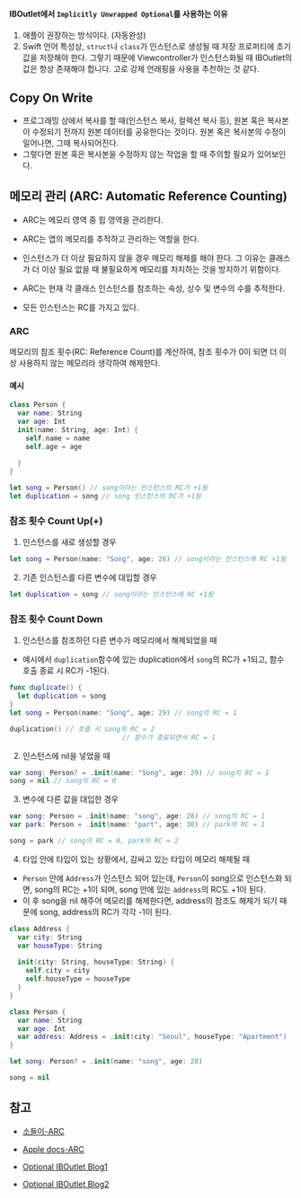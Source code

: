 #### IBOutlet에서 ```Implicitly Unwrapped Optional```를 사용하는 이유
1. 애플이 권장하는 방식이다. (자동완성)
2. Swift 언어 특성상, ```struct```나 ```class```가 인스턴스로 생성될 때 저장 프로퍼티에 초기값을 저장해야 한다. 그렇기 때문에 Viewcontroller가 인스턴스화될 때 IBOutlet의 값은 항상 존재해야 합니다. 고로 강제 언래핑을 사용을 추천하는 것 같다.



## Copy On Write

- 프로그래밍 상에서 복사를 할 때(인스턴스 복사, 컬렉션 복사  등), 원본 혹은 복사본이 수정되기 전까지 원본 데이터를 공유한다는 것이다. 원본 혹은 복사본의 수정이 일어나면, 그때 복사되어진다.
- 그렇다면 원본 혹은 복사본을 수정하지 않는 작업을 할 때 주의할 필요가 있어보인다.





## 메모리 관리 (ARC: Automatic Reference Counting)

- ARC는 메모리 영역 중 힙 영역을 관리한다.

- ARC는 앱의 메모리를 추적하고 관리하는 역할을 한다.

- 인스턴스가 더 이상 필요하지 않을 경우 메모리 해제를 해야 한다. 그 이유는 클래스가 더 이상 필요 없을 때 불필요하게 메모리를 차지하는 것을 방지하기 위함이다.
- ARC는 현재 각 클래스 인스턴스를 참조하는 속성, 상수 및 변수의 수를 추적한다.
- 모든 인스턴스는 RC를 가지고 있다.



### ARC 

메모리의 참조 횟수(RC: Reference Count)를 계산하여, 참조 횟수가 0이 되면 더 이상 사용하지 않는 메모리라 생각하여 해제한다.

#### 예시 

```swift 
class Person {
  var name: String
  var age: Int
  init(name: String, age: Int) {
    self.name = name
    self.age = age
    
  }
}

let song = Person() // song이라는 인스턴스의 RC가 +1됨
let duplication = song // song 인스턴스의 RC가 +1됨
```



### 참조 횟수 Count Up(+)

1. 인스턴스를 새로 생성할 경우 

```swift
let song = Person(name: "Song", age: 26) // song이라는 인스턴스에 RC +1됨
```



2. 기존 인스턴스를 다른 변수에 대입할 경우

```swift
let duplication = song // song이라는 인스턴스에 RC +1됨
```



### 참조 횟수 Count Down

1. 인스턴스를 참조하던 다른 변수가 메모리에서 해제되었을 때

- 예시에서 ``duplication``함수에 있는 duplication에서 ``song``의 RC가 +1되고, 함수 호출 종료 시 RC가 -1된다.

```swift
func duplicate() {
  let duplication = song
}
let song = Person(name: "Song", age: 29) // song의 RC = 1

duplication() // 호출 시 song의 RC = 2
							// 함수가 종료되면서 RC = 1

```



2. 인스턴스에 nil을 넣었을 때

```swift
var song: Person? = .init(name: "Song", age: 29) // song의 RC = 1
song = nil // song의 RC = 0
```



3. 변수에 다른 값을 대입한 경우

```swift
var song: Person = .init(name: "song", age: 28) // song의 RC = 1
var park: Person = .init(name: "part", age: 30) // park의 RC = 1

song = park // song의 RC = 0, park의 RC = 2
```



4. 타입 안에 타입이 있는 상황에서, 감싸고 있는 타입이 메모리 해제될 때 

- ```Person``` 안에 ``Àddress``가 인스턴스 되어 있는데, ```Person```이 song으로 인스턴스화 되면, song의 RC는 +1이 되며, song 안에 있는 ```àddress```의 RC도 +1이 된다. 
- 이 후 song을 nil 해주어 메모리를 해제한다면, address의 참조도 해제가 되기 때문에 song, address의 RC가 각각 -1이 된다.

```swift
class Address {
  var city: String
  var houseType: String
  
  init(city: String, houseType: String) {
    self.city = city
    self.houseType = houseType
  }
}

class Person {
  var name: String
  var age: Int
  var address: Address = .init(city: "Seoul", houseType: "Apartment")
}

let song: Person? = .init(name: "song", age: 28)

song = nil
```





## 참고

- [소들이-ARC](https://babbab2.tistory.com/26)

- [Apple docs-ARC](https://docs.swift.org/swift-book/LanguageGuide/AutomaticReferenceCounting.html)

- [Optional IBOutlet Blog1](https://blog.curtisherbert.com/to-optional-or-not-to-optional-iboutlet/)
- [Optional IBOutlet Blog2](https://cocoacasts.com/should-outlets-be-optionals-or-implicitly-unwrapped-optionals)











